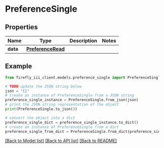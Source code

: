 # PreferenceSingle


## Properties

Name | Type | Description | Notes
------------ | ------------- | ------------- | -------------
**data** | [**PreferenceRead**](PreferenceRead.md) |  | 

## Example

```python
from firefly_iii_client.models.preference_single import PreferenceSingle

# TODO update the JSON string below
json = "{}"
# create an instance of PreferenceSingle from a JSON string
preference_single_instance = PreferenceSingle.from_json(json)
# print the JSON string representation of the object
print(PreferenceSingle.to_json())

# convert the object into a dict
preference_single_dict = preference_single_instance.to_dict()
# create an instance of PreferenceSingle from a dict
preference_single_from_dict = PreferenceSingle.from_dict(preference_single_dict)
```
[[Back to Model list]](../README.md#documentation-for-models) [[Back to API list]](../README.md#documentation-for-api-endpoints) [[Back to README]](../README.md)


